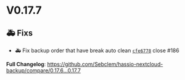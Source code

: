# V0.17.7
## 🚑 Fixs

- 🚑 Fix backup order that have break auto clean [`cfe6778`](https://github.com/Sebclem/hassio-nextcloud-backup/commit/cfe677874589c473e993c5223f4cb5b9d567ff83) close #186 


**Full Changelog**: https://github.com/Sebclem/hassio-nextcloud-backup/compare/0.17.6...0.17.7